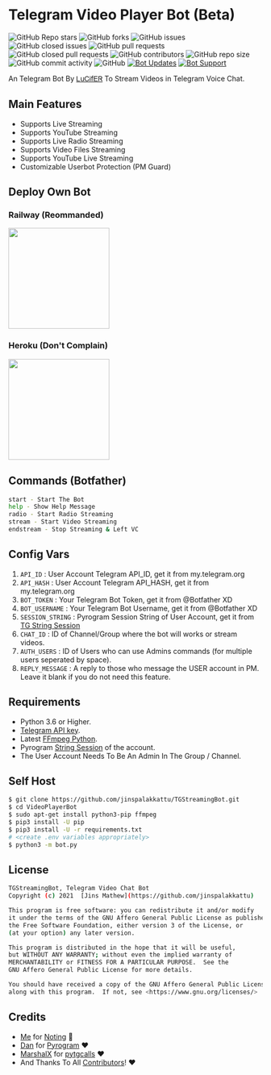 # Telegram Video Player Bot (Beta)
![GitHub Repo stars](https://img.shields.io/github/stars/jinspalakkattu/TGStreamingBot?color=blue&style=flat)
![GitHub forks](https://img.shields.io/github/forks/jinspalakkattu/TGStreamingBot?color=green&style=flat)
![GitHub issues](https://img.shields.io/github/issues/jinspalakkattu/TGStreamingBot)
![GitHub closed issues](https://img.shields.io/github/issues-closed/jinspalakkattu/TGStreamingBot)
![GitHub pull requests](https://img.shields.io/github/issues-pr/jinspalakkattu/TGStreamingBot)
![GitHub closed pull requests](https://img.shields.io/github/issues-pr-closed/jinspalakkattu/TGStreamingBot)
![GitHub contributors](https://img.shields.io/github/contributors/jinspalakkattu/TGStreamingBot?style=flat)
![GitHub repo size](https://img.shields.io/github/repo-size/jinspalakkattu/TGStreamingBot?color=red)
![GitHub commit activity](https://img.shields.io/github/commit-activity/m/jinspalakkattu/TGStreamingBot)
![GitHub](https://img.shields.io/github/license/jinspalakkattu/TGStreamingBot)
[![Bot Updates](https://img.shields.io/badge/TGStreamingBot-Updates%20Channel-green)](https://t.me/joinchat/7qlEga5lO0o2MTg0)
[![Bot Support](https://img.shields.io/badge/TGStreamingBot-Support%20Group-blue)](https://t.me/joinchat/6YRhp5LyjXNkNGY0)

An Telegram Bot By [ᏞuᏟᎥfᎬᏒ](https://t.me/lnc3f3r) To Stream Videos in Telegram Voice Chat.

## Main Features

- Supports Live Streaming
- Supports YouTube Streaming
- Supports Live Radio Streaming
- Supports Video Files Streaming
- Supports YouTube Live Streaming
- Customizable Userbot Protection (PM Guard)

## Deploy Own Bot

### Railway (Reommanded)
<p><a href="https://railway.app/new/template?template=https%3A%2F%2Fgithub.com%2Fjinspalakkattu%2FTGStreamingBot&envs=API_ID%2CAPI_HASH%2CBOT_TOKEN%2CSESSION_STRING%2CCHAT_ID%2CAUTH_USERS%2CBOT_USERNAME%2CREPLY_MESSAGE&optionalEnvs=REPLY_MESSAGE&API_IDDesc=User+Account+Telegram+API_ID+get+it+from+my.telegram.org%2Fapps&API_HASHDesc=User+Account+Telegram+API_HASH+get+it+from+my.telegram.org%2Fapps&BOT_TOKENDesc=Your+Telegram+Bot+Token%2C+get+it+from+%40Botfather+XD&SESSION_STRINGDesc=Pyrogram+Session+String+of+User+Account%2C+get+it+from+%40genStr_robot&CHAT_IDDesc=ID+of+your+Channel+or+Group+where+the+bot+will+works+or+stream+videos&AUTH_USERSDesc=ID+of+Auth+Users+who+can+use+Admin+commands+%28for+multiple+users+seperated+by+space%29&BOT_USERNAMEDesc=Your+Telegram+Bot+Username+without+%40%2C+get+it+from+%40Botfather+XD&REPLY_MESSAGEDesc=A+reply+message+to+those+who+message+the+USER+account+in+PM.+Make+it+blank+if+you+do+not+need+this+feature.&REPLY_MESSAGEDefault=Hello+Sir%2C+I%27m+a+bot+to+stream+videos+on+telegram+voice+chat%2C+not+having+time+to+chat+with+you+%F0%9F%98%82%21&referralCode=SAFONE"><img src="https://img.shields.io/badge/Deploy%20To%20Railway-blueviolet?style=for-the-badge&logo=railway" width="200"/></a></p>

### Heroku (Don't Complain)
<p><a href="https://heroku.com/deploy?template=https://github.com/jinspalakkattu/TGStreamingBot"><img src="https://img.shields.io/badge/Deploy%20To%20Heroku-blueviolet?style=for-the-badge&logo=heroku" width="200"/></a></p>

## Commands (Botfather)
```sh
start - Start The Bot
help - Show Help Message
radio - Start Radio Streaming
stream - Start Video Streaming
endstream - Stop Streaming & Left VC
```

## Config Vars
1. `API_ID` : User Account Telegram API_ID, get it from my.telegram.org
2. `API_HASH` : User Account Telegram API_HASH, get it from my.telegram.org
3. `BOT_TOKEN` : Your Telegram Bot Token, get it from @Botfather XD
4. `BOT_USERNAME` : Your Telegram Bot Username, get it from @Botfather XD
4. `SESSION_STRING` : Pyrogram Session String of User Account, get it from [TG String Session](https://replit.com/@ErichDaniken/Generate-Telegram-String-Session/)
5. `CHAT_ID` : ID of Channel/Group where the bot will works or stream videos.
6. `AUTH_USERS` : ID of Users who can use Admins commands (for multiple users seperated by space).
7. `REPLY_MESSAGE` : A reply to those who message the USER account in PM. Leave it blank if you do not need this feature.

## Requirements
- Python 3.6 or Higher.
- [Telegram API key](https://docs.pyrogram.org/intro/quickstart#enjoy-the-api).
- Latest [FFmpeg Python](https://www.ffmpeg.org/).
- Pyrogram [String Session](https://replit.com/@ErichDaniken/Generate-Telegram-String-Session/) of the account.
- The User Account Needs To Be An Admin In The Group / Channel.

## Self Host
```sh
$ git clone https://github.com/jinspalakkattu/TGStreamingBot.git
$ cd VideoPlayerBot
$ sudo apt-get install python3-pip ffmpeg
$ pip3 install -U pip
$ pip3 install -U -r requirements.txt
# <create .env variables appropriately>
$ python3 -m bot.py
```


## License
```sh
TGStreamingBot, Telegram Video Chat Bot
Copyright (c) 2021  [Jins Mathew](https://github.com/jinspalakkattu)

This program is free software: you can redistribute it and/or modify
it under the terms of the GNU Affero General Public License as published by
the Free Software Foundation, either version 3 of the License, or
(at your option) any later version.

This program is distributed in the hope that it will be useful,
but WITHOUT ANY WARRANTY; without even the implied warranty of
MERCHANTABILITY or FITNESS FOR A PARTICULAR PURPOSE.  See the
GNU Affero General Public License for more details.

You should have received a copy of the GNU Affero General Public License
along with this program.  If not, see <https://www.gnu.org/licenses/>
```

## Credits

- [Me](https://github.com/jinspalakkattu) for [Noting](https://github.com/jinspalakkattu/TGStreamingBot) 😬
- [Dan](https://github.com/delivrance) for [Pyrogram](https://github.com/pyrogram/pyrogram) ❤️
- [MarshalX](https://github.com/MarshalX) for [pytgcalls](https://github.com/MarshalX/tgcalls) ❤️
- And Thanks To All [Contributors](https://github.com/AsmSafone/VideoPlayerBot/graphs/contributors)! ❤️